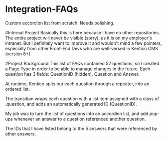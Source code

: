 # Integration-FAQs
Custom accordion list from scratch. Needs polishing.

#Internal Project
Basically this is here because I have no other repositories. 
The entire project will never be visible (sorry), as it is on
my employer's intranet.
But I definitely want to improve it and wouldn't mind a few 
pointers, especially from other Front-End Devs who are well-versed 
in Kentico CMS (version 8+).

#Project Background
This list of FAQs contained 52 questions, so I created a Page Type in order to be able to manage changes in the future. 
Each question has 3 fields: QuestionID (hidden), Question and Answer. 

At runtime, Kentico spits out each question through a repeater, into an ordered list.

The transition wraps each question with a list item assigned with a class of .question, and adds an automatically generated ID (QuestionID).

My job was to turn the list of questions into an accordion list, and add pop-ups whenever an answer to a question referenced another question.

The IDs that I have listed belong to the 5 answers that were referenced by other answers.
